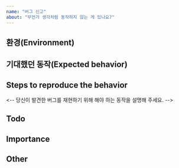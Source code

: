 ```yaml
---
name: "버그 신고"
about: "무언가 생각처럼 동작하지 않는 게 있나요?"
---
```


## 환경(Environment)


## 기대했던 동작(Expected behavior)
<!--
  당신이 기대했던 것이 무엇인가요?
  여기에 당신이 시도했던 기능이 분명 동작했어야 하는 모습을 설명해 주세요.
-->

## Steps to reproduce the behavior
<--
  당신이 발견한 버그를 재현하기 위해 해야 하는 동작을 설명해 주세요.
-->

## Todo
<!--
  이슈를 해결하기 위해 필요한 하위 task list가 있으면 남겨주세요
  이 때, 체크박스로 작성해주시면 더 좋습니다
-->

## Importance
<!--
  요청 사항의 시급성에 대해 알려주세요
-->

## Other
<!--
  코드 snippet이나 샘플 파일, 스크린샷 등
  문제를 하결하는 데 필요한 다양한 자료를 추가해 주세요.
-->
